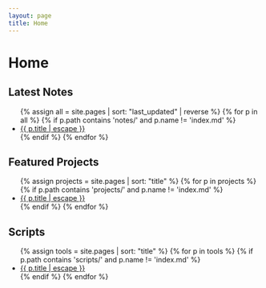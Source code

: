 ```yaml
---
layout: page
title: Home
---
```


# Home

## Latest Notes
<ul>
{% assign all = site.pages | sort: "last_updated" | reverse %}
{% for p in all %}
  {% if p.path contains 'notes/' and p.name != 'index.md' %}
    <li><a href="{{ p.url | relative_url }}">{{ p.title | escape }}</a></li>
  {% endif %}
{% endfor %}
</ul>

## Featured Projects
<ul>
{% assign projects = site.pages | sort: "title" %}
{% for p in projects %}
  {% if p.path contains 'projects/' and p.name != 'index.md' %}
    <li><a href="{{ p.url | relative_url }}">{{ p.title | escape }}</a></li>
  {% endif %}
{% endfor %}
</ul>

## Scripts
<ul>
{% assign tools = site.pages | sort: "title" %}
{% for p in tools %}
  {% if p.path contains 'scripts/' and p.name != 'index.md' %}
    <li><a href="{{ p.url | relative_url }}">{{ p.title | escape }}</a></li>
  {% endif %}
{% endfor %}
</ul>
